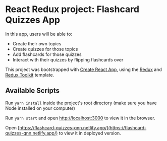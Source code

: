 # React Redux project: Flashcard Quizzes App

In this app, users will be able to:
- Create their own topics
- Create quizzes for those topics
- Add flashcards for those quizzes
- Interact with their quizzes by flipping flashcards over

This project was bootstrapped with [Create React App](https://github.com/facebook/create-react-app), using the [Redux](https://redux.js.org/) and [Redux Toolkit](https://redux-toolkit.js.org/) template.

## Available Scripts

Run `yarn install` inside the project's root directory (make sure you have Node installed on your computer)

Run `yarn start` and open [http://localhost:3000](http://localhost:3000) to view it in the browser.

Open [https://flashcard-quizzes-qnn.netlify.app/](https://flashcard-quizzes-qnn.netlify.app/) to view it in deployed version.
